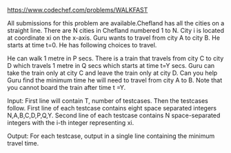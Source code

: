 https://www.codechef.com/problems/WALKFAST

All submissions for this problem are available.Chefland has all the cities on a straight line. There are N cities in Chefland numbered 1 to N. City i is located at coordinate xi on the x-axis. Guru wants to travel from city A to city B. He starts at time t=0. He has following choices to travel.

He can walk 1 metre in P secs.
There is a train that travels from city C to city D which travels 1 metre in Q secs which starts at time t=Y secs. Guru can take the train only at city C and leave the train only at city D.
Can you help Guru find the minimum time he will need to travel from city A to B. Note that you cannot board the train after time t =Y.

Input:
First line will contain T, number of testcases. Then the testcases follow.
First line of each testcase contains eight space separated integers N,A,B,C,D,P,Q,Y.
Second line of each testcase contains N space-separated integers with the i-th integer representing xi.

Output:
For each testcase, output in a single line containing the minimum travel time.